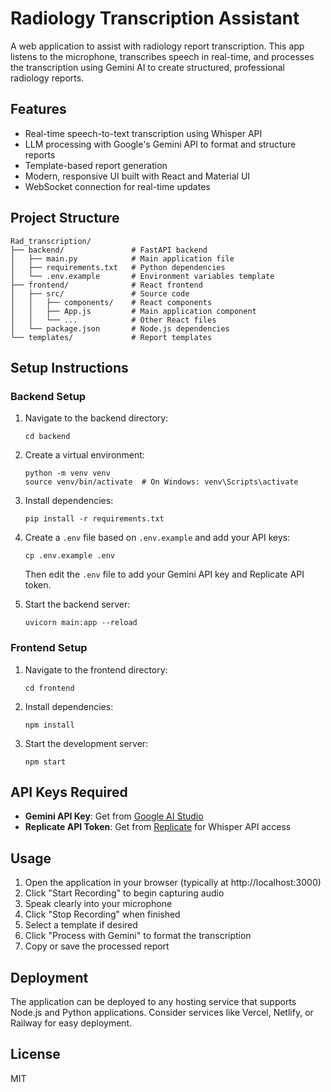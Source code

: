 # Radiology Transcription Assistant

A web application to assist with radiology report transcription. This app listens to the microphone, transcribes speech in real-time, and processes the transcription using Gemini AI to create structured, professional radiology reports.

## Features

- Real-time speech-to-text transcription using Whisper API
- LLM processing with Google's Gemini API to format and structure reports
- Template-based report generation
- Modern, responsive UI built with React and Material UI
- WebSocket connection for real-time updates

## Project Structure

```
Rad_transcription/
├── backend/               # FastAPI backend
│   ├── main.py            # Main application file
│   ├── requirements.txt   # Python dependencies
│   └── .env.example       # Environment variables template
├── frontend/              # React frontend
│   ├── src/               # Source code
│   │   ├── components/    # React components
│   │   ├── App.js         # Main application component
│   │   └── ...            # Other React files
│   └── package.json       # Node.js dependencies
└── templates/             # Report templates
```

## Setup Instructions

### Backend Setup

1. Navigate to the backend directory:
   ```
   cd backend
   ```

2. Create a virtual environment:
   ```
   python -m venv venv
   source venv/bin/activate  # On Windows: venv\Scripts\activate
   ```

3. Install dependencies:
   ```
   pip install -r requirements.txt
   ```

4. Create a `.env` file based on `.env.example` and add your API keys:
   ```
   cp .env.example .env
   ```
   Then edit the `.env` file to add your Gemini API key and Replicate API token.

5. Start the backend server:
   ```
   uvicorn main:app --reload
   ```

### Frontend Setup

1. Navigate to the frontend directory:
   ```
   cd frontend
   ```

2. Install dependencies:
   ```
   npm install
   ```

3. Start the development server:
   ```
   npm start
   ```

## API Keys Required

- **Gemini API Key**: Get from [Google AI Studio](https://ai.google.dev/)
- **Replicate API Token**: Get from [Replicate](https://replicate.com/) for Whisper API access

## Usage

1. Open the application in your browser (typically at http://localhost:3000)
2. Click "Start Recording" to begin capturing audio
3. Speak clearly into your microphone
4. Click "Stop Recording" when finished
5. Select a template if desired
6. Click "Process with Gemini" to format the transcription
7. Copy or save the processed report

## Deployment

The application can be deployed to any hosting service that supports Node.js and Python applications. Consider services like Vercel, Netlify, or Railway for easy deployment.

## License

MIT
